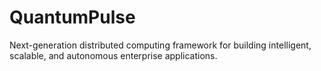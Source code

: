 # QuantumPulse
Next-generation distributed computing framework for building intelligent, scalable, and autonomous enterprise applications.
